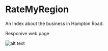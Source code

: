 # RateMyRegion

<p> An Index about the business in Hampton Road.</p>

<p> Responive web page </p>

![alt text](https://github.com/girishkathireddy/ratemyregion-index/tree/master/images/git/img-1.PNG "Images")